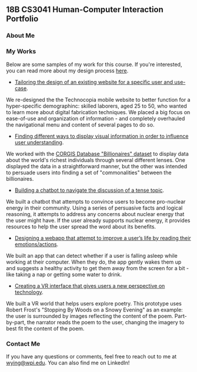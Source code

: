 ## 18B CS3041 Human-Computer Interaction Portfolio



### About Me



### My Works

Below are some samples of my work for this course. If you're interested, you can read more about my design process [here](https://medium.com/@wjyingcherry/design-manifesto-7871d8381bcd).

- [Tailoring the design of an existing website for a specific user and use-case](https://medium.com/@wjyingcherry/designing-for-understanding-f8e06e7a5d62).

We re-designed the the Technocopia mobile website to better function for a hyper-specific demographinc: skilled laborers, aged 25 to 50, who wanted to learn more about digital fabrication techniques. We placed a big focus on ease-of-use and organization of information - and completely overhauled the navigational menu and content of several pages to do so.

- [Finding different ways to display visual information in order to influence user understanding](https://medium.com/@wjyingcherry/designing-for-understanding-f8e06e7a5d62).

We worked with the [CORGIS Database "Billionaires" dataset](https://think.cs.vt.edu/corgis/json/billionaires/billionaires.html) to display data about the world's richest individuals through several different lenses. One displayed the data in a straightforward manner, but the other was intended to persuade users into finding a set of "commonalities" between the billionaires.

- [Building a chatbot to navigate the discussion of a tense topic](https://medium.com/@wjyingcherry/design-for-tension-eb9e2f65504b).

We built a chatbot that attempts to convince users to become pro-nuclear energy in their community. Using a series of persuasive facts and logical reasoning, it attempts to address any concerns about nuclear energy that the user might have. If the user already supports nuclear energy, it provides resources to help the user spread the word about its benefits.

- [Designing a webapp that attempt to improve a user’s life by reading their emotions/actions](https://medium.com/@wjyingcherry/design-for-wellbeing-9b33e33d67e6).

We built an app that can detect whether if a user is falling asleep while working at their computer. When they do, the app gently wakes them up and suggests a healthy activity to get them away from the screen for a bit - like taking a nap or getting some water to drink.

- [Creating a VR interface that gives users a new perspective on technology](https://medium.com/@gyang2518/design-documentation-for-another-world-1d903c1efd4e).

We built a VR world that helps users explore poetry. This prototype uses Robert Frost's "Stopping By Woods on a Snowy Evening" as an example: the user is surrounded by images reflecting the content of the poem. Part-by-part, the narrator reads the poem to the user, changing the imagery to best fit the content of the poem.

### Contact Me

If you have any questions or comments, feel free to reach out to me at [wying@wpi.edu](mailto:wying@wpi.edu). You can also find me on LinkedIn!
